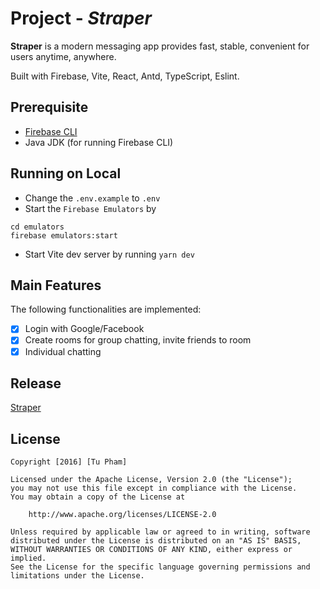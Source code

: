 # Project - *Straper*

**Straper** is a modern messaging app provides fast, stable, convenient for users anytime, anywhere.

Built with Firebase, Vite, React, Antd, TypeScript, Eslint.

## Prerequisite
- [Firebase CLI](https://firebase.google.com/docs/cli)
- Java JDK (for running Firebase CLI)

## Running on Local
- Change the `.env.example` to `.env`
- Start the `Firebase Emulators` by 
```npm
cd emulators
firebase emulators:start
```
- Start Vite dev server by running `yarn dev`

## Main Features

The following functionalities are implemented:

- [x] Login with Google/Facebook
- [x] Create rooms for group chatting, invite friends to room
- [x] Individual chatting

## Release
[Straper](https://straper.netlify.app/)


## License

    Copyright [2016] [Tu Pham]

    Licensed under the Apache License, Version 2.0 (the "License");
    you may not use this file except in compliance with the License.
    You may obtain a copy of the License at

        http://www.apache.org/licenses/LICENSE-2.0

    Unless required by applicable law or agreed to in writing, software
    distributed under the License is distributed on an "AS IS" BASIS,
    WITHOUT WARRANTIES OR CONDITIONS OF ANY KIND, either express or implied.
    See the License for the specific language governing permissions and
    limitations under the License.
